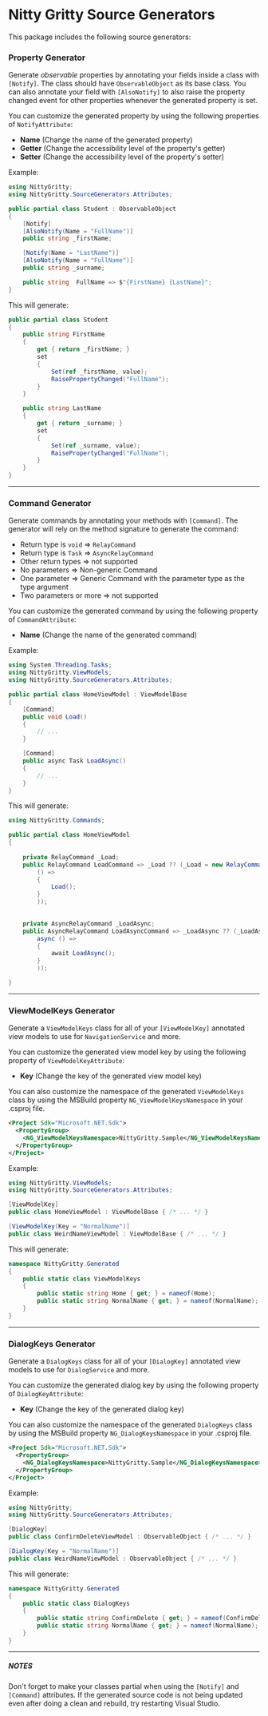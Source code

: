 ﻿# Nitty Gritty Source Generators
This package includes the following source generators:

### Property Generator
Generate *observable* properties by annotating your fields inside a class with `[Notify]`. The class should have `ObservableObject` as its base class. You can also annotate your field with `[AlsoNotify]` to also raise the property changed event for other properties whenever the generated property is set.


You can customize the generated property by using the following properties of `NotifyAttribute`:  
- **Name** (Change the name of the generated property)
- **Getter** (Change the accessibility level of the property's getter)
- **Setter** (Change the accessibility level of the property's setter)

Example:

```csharp
using NittyGritty;
using NittyGritty.SourceGenerators.Attributes;

public partial class Student : ObservableObject
{
    [Notify]
    [AlsoNotify(Name = "FullName")]
    public string _firstName;

    [Notify(Name = "LastName")]
    [AlsoNotify(Name = "FullName")]
    public string _surname;

    public string  FullName => $"{FirstName} {LastName}";
}
```

This will generate:

```csharp
public partial class Student
{
    public string FirstName
    {
        get { return _firstName; }
        set
        {
            Set(ref _firstName, value);
            RaisePropertyChanged("FullName");
        }
    }

    public string LastName
    {
        get { return _surname; }
        set
        {
            Set(ref _surname, value);
            RaisePropertyChanged("FullName");
        }
    }
}
```

---

### Command Generator
Generate commands by annotating your methods with `[Command]`. The generator will rely on the method signature to generate the command:

- Return type is `void` => `RelayCommand`
- Return type is `Task` => `AsyncRelayCommand`
- Other return types => not supported
- No parameters => Non-generic Command
- One parameter => Generic Command with the parameter type as the type argument
- Two parameters or more => not supported

You can customize the generated command by using the following property of `CommandAttribute`:  
- **Name** (Change the name of the generated command)

Example:

```csharp
using System.Threading.Tasks;
using NittyGritty.ViewModels;
using NittyGritty.SourceGenerators.Attributes;

public partial class HomeViewModel : ViewModelBase
{
    [Command]
    public void Load()
    {
        // ...
    }

    [Command]
    public async Task LoadAsync()
    {
        // ...
    }
}
```

This will generate:

```csharp
using NittyGritty.Commands;

public partial class HomeViewModel
{
    
    private RelayCommand _Load;
    public RelayCommand LoadCommand => _Load ?? (_Load = new RelayCommand(
    	() =>
    	{
    		Load();
    	}
    	));

    
    private AsyncRelayCommand _LoadAsync;
    public AsyncRelayCommand LoadAsyncCommand => _LoadAsync ?? (_LoadAsync = new AsyncRelayCommand(
    	async () =>
    	{
    		await LoadAsync();
    	}
    	));

}
```

---

### ViewModelKeys Generator
Generate a `ViewModelKeys` class for all of your `[ViewModelKey]` annotated view models to use for `NavigationService` and more.

You can customize the generated view model key by using the following property of `ViewModelKeyAttribute`:  
- **Key** (Change the key of the generated view model key)

You can also customize the namespace of the generated `ViewModelKeys` class by using the MSBuild property `NG_ViewModelKeysNamespace` in your .csproj file.
```xml
<Project Sdk="Microsoft.NET.Sdk">
  <PropertyGroup>
    <NG_ViewModelKeysNamespace>NittyGritty.Sample</NG_ViewModelKeysNamespace>
  </PropertyGroup>
</Project>
```

Example:

```csharp
using NittyGritty.ViewModels;
using NittyGritty.SourceGenerators.Attributes;

[ViewModelKey]
public class HomeViewModel : ViewModelBase { /* ... */ }

[ViewModelKey(Key = "NormalName")]
public class WeirdNameViewModel : ViewModelBase { /* ... */ }
```

This will generate:

```csharp
namespace NittyGritty.Generated
{
	public static class ViewModelKeys
	{
		public static string Home { get; } = nameof(Home);
		public static string NormalName { get; } = nameof(NormalName);
	}
}
```

---

### DialogKeys Generator
Generate a `DialogKeys` class for all of your `[DialogKey]` annotated view models to use for `DialogService` and more.

You can customize the generated dialog key by using the following property of `DialogKeyAttribute`:  
- **Key** (Change the key of the generated dialog key)

You can also customize the namespace of the generated `DialogKeys` class by using the MSBuild property `NG_DialogKeysNamespace` in your .csproj file.
```xml
<Project Sdk="Microsoft.NET.Sdk">
  <PropertyGroup>
    <NG_DialogKeysNamespace>NittyGritty.Sample</NG_DialogKeysNamespace>
  </PropertyGroup>
</Project>
```

Example:

```csharp
using NittyGritty;
using NittyGritty.SourceGenerators.Attributes;

[DialogKey]
public class ConfirmDeleteViewModel : ObservableObject { /* ... */ }

[DialogKey(Key = "NormalName")]
public class WeirdNameViewModel : ObservableObject { /* ... */ }
```

This will generate:

```csharp
namespace NittyGritty.Generated
{
	public static class DialogKeys
	{
		public static string ConfirmDelete { get; } = nameof(ConfirmDelete);
		public static string NormalName { get; } = nameof(NormalName);
	}
}
```

---

##### NOTES
Don't forget to make your classes partial when using the `[Notify]` and `[Command]` attributes. If the generated source code is not being updated even after doing a clean and rebuild, try restarting Visual Studio.